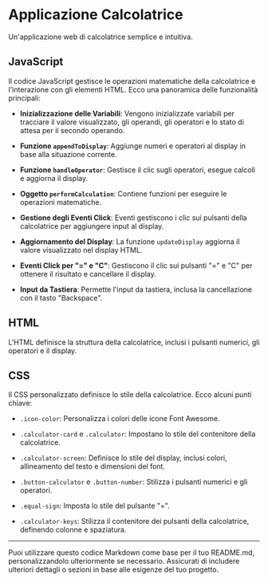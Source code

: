 # Applicazione Calcolatrice

Un'applicazione web di calcolatrice semplice e intuitiva.

## JavaScript

Il codice JavaScript gestisce le operazioni matematiche della calcolatrice e l'interazione con gli elementi HTML. Ecco una panoramica delle funzionalità principali:

- **Inizializzazione delle Variabili**: Vengono inizializzate variabili per tracciare il valore visualizzato, gli operandi, gli operatori e lo stato di attesa per il secondo operando.

- **Funzione `appendToDisplay`**: Aggiunge numeri e operatori al display in base alla situazione corrente.

- **Funzione `handleOperator`**: Gestisce il clic sugli operatori, esegue calcoli e aggiorna il display.

- **Oggetto `performCalculation`**: Contiene funzioni per eseguire le operazioni matematiche.

- **Gestione degli Eventi Click**: Eventi gestiscono i clic sui pulsanti della calcolatrice per aggiungere input al display.

- **Aggiornamento del Display**: La funzione `updateDisplay` aggiorna il valore visualizzato nel display HTML.

- **Eventi Click per "=" e "C"**: Gestiscono il clic sui pulsanti "=" e "C" per ottenere il risultato e cancellare il display.

- **Input da Tastiera**: Permette l'input da tastiera, inclusa la cancellazione con il tasto "Backspace".

## HTML

L'HTML definisce la struttura della calcolatrice, inclusi i pulsanti numerici, gli operatori e il display.

## CSS

Il CSS personalizzato definisce lo stile della calcolatrice. Ecco alcuni punti chiave:

- `.icon-color`: Personalizza i colori delle icone Font Awesome.

- `.calculator-card` e `.calculator`: Impostano lo stile del contenitore della calcolatrice.

- `.calculator-screen`: Definisce lo stile del display, inclusi colori, allineamento del testo e dimensioni del font.

- `.button-calculator` e `.button-number`: Stilizza i pulsanti numerici e gli operatori.

- `.equal-sign`: Imposta lo stile del pulsante "=".

- `.calculator-keys`: Stilizza il contenitore dei pulsanti della calcolatrice, definendo colonne e spaziatura.

---

Puoi utilizzare questo codice Markdown come base per il tuo README.md, personalizzandolo ulteriormente se necessario. Assicurati di includere ulteriori dettagli o sezioni in base alle esigenze del tuo progetto.